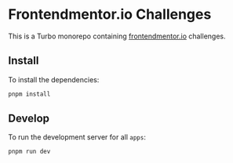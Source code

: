 # Frontendmentor.io Challenges

This is a Turbo monorepo containing [frontendmentor.io](https://www.frontendmentor.io/) challenges.

## Install

To install the dependencies:

```sh
pnpm install
```

## Develop

To run the development server for all `apps`:

```sh
pnpm run dev
```
